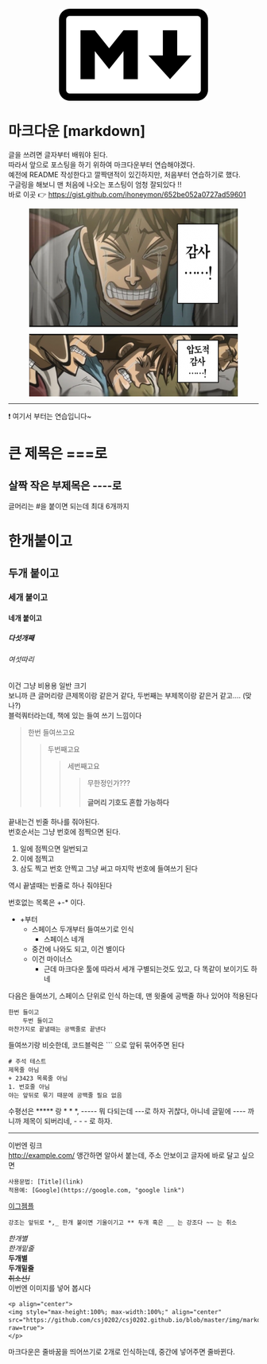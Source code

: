<p align="center">
<img style="max-height:100%; max-width:100%;" align="center" src="https://github.com/csj0202/csj0202.github.io/blob/master/img/markdown.png?raw=true">
</p>  

# 마크다운 [markdown]  
글을 쓰려면 글자부터 배워야 된다.  
따라서 앞으로 포스팅을 하기 위하여 마크다운부터 연습해야겠다.  
예전에 README 작성한다고 깔짝댄적이 있긴하지만, 처음부터 연습하기로 했다.  
구글링을 해보니 맨 처음에 나오는 포스팅이 엄청 잘되있다 !!  
바로 이곳 👉 <https://gist.github.com/ihoneymon/652be052a0727ad59601>  

<p align="center">
<img style="max-height:70%; max-width:90%;" align="center" src="https://github.com/csj0202/csj0202.github.io/blob/master/img/thanks.png?raw=true">
</p>  

****

❗ 여기서 부터는 연습입니다~  

큰 제목은 ===로  
===========  

살짝 작은 부제목은 ----로  
----------------------------  

글머리는 #을 붙이면 되는데 최대 6개까지  
# 한개붙이고  
## 두개 붙이고  
### 세개 붙이고  
#### 네개 붙이고  
##### 다섯개째  
###### 여섯따리  
이건 그냥 비용용 일반 크기  
보니까 큰 글머리랑 큰제목이랑 같은거 같다, 두번째는 부제목이랑 같은거 같고.... (맞나?)  
블럭쿼터라는데, 책에 있는 들여 쓰기 느낌이다  

> 한번 들여쓰고요  
> > 두번째고요  
> > > 세번째고요  
> > > > 무한정인가???  
> > > >
> > > > #### 글머리 기호도 혼합 가능하다  


끝내는건 빈줄 하나를 줘야된다.  
번호순서는 그냥 번호에 점찍으면 된다.  
1. 일에 점찍으면 일번되고
2. 이에 점찍고
3. 삼도 찍고
번호 안찍고 그냥 써고 마지막 번호에 들여쓰기 된다  

역시 끝낼때는 빈줄로 하나 줘야된다  

번호없는 목록은 +-* 이다.  
+ +부터  
  + 스페이스 두개부터 들여쓰기로 인식  
    + 스페이스 네개  
  * 중간에 나와도 되고, 이건 별이다  
  - 이건 마이너스  
    - 근데 마크다운 툴에 따라서 세개 구별되는것도 있고, 다 똑같이 보이기도 하네  

다음은 들여쓰기, 스페이스 단위로 인식 하는데, 맨 윗줄에 공백줄 하나 있어야 적용된다  

    한번 들이고  
        두번 들이고
    마찬가지로 끝낼때는 공백줄로 끝낸다  

들여쓰기랑 비슷한데, 코드블럭은 ``` 으로 앞뒤 묶어주면 된다  
```  
# 주석 테스트
제목줄 아님
+ 23423 목록줄 아님
1. 번호줄 아님
야는 앞뒤로 묶기 때문에 공백줄 필요 없음  
```
수평선은 ***** 랑  * * *, ----- 뭐 다되는데 ---로 하자 귀찮다, 아니네 글밑에 ---- 까니까 제목이 되버리네, - - - 로 하자.
- - -
이번엔 링크  
http://example.com/  앵간하면 알아서 붙는데, 주소 안보이고 글자에 바로 달고 싶으면  
```
사용문법: [Title](link)
적용예: [Google](https://google.com, "google link")
```
[이그젬플](https://google.com)  
```
강조는 앞뒤로 *,_ 한개 붙이면 기울이기고 ** 두개 혹은 __ 는 강조다 ~~ 는 취소  
```
*한개별*  
_한개밑줄_  
**두개별**  
__두개밑줄__   
~~취소선/~~  
이번엔 이미지를 넣어 봅시다  
```
<p align="center">
<img style="max-height:100%; max-width:100%;" align="center" src="https://github.com/csj0202/csj0202.github.io/blob/master/img/markdown.png?raw=true">
</p>
```
마크다운은 줄바꿈을 띄어쓰기로 2개로 인식하는데, 중간에    넣어주면 줄바뀐다.  

